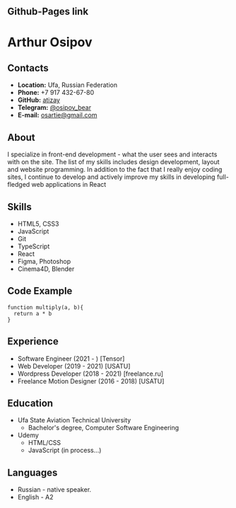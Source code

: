 ## Github-Pages link

# Arthur Osipov

## Contacts

- **Location:** Ufa, Russian Federation
- **Phone:** +7 917 432-67-80
- **GitHub:** [atizay](https://github.com/atizay)
- **Telegram:** [@osipov_bear](https://t.me/osipov_bear)
- **E-mail:** osartie@gmail.com

## About

I specialize in front-end development - what the user sees and interacts with on the site.
The list of my skills includes design development, layout and website programming.
In addition to the fact that I really enjoy coding sites, I continue to develop and actively improve my skills in developing full-fledged web applications in React

## Skills

- HTML5, CSS3
- JavaScript
- Git
- TypeScript
- React
- Figma, Photoshop
- Cinema4D, Blender

## Code Example

    function multiply(a, b){
      return a * b
    }

## Experience

- Software Engineer (2021 - ) [Tensor]
- Web Developer (2019 - 2021) [USATU]
- Wordpress Developer (2018 - 2021) [freelance.ru]
- Freelance Motion Designer (2016 - 2018) [USATU]

## Education

- Ufa State Aviation Technical University
  - Bachelor's degree, Computer Software Engineering
- Udemy
  - HTML/CSS
  - JavaScript (in process…)

## Languages

- Russian - native speaker.
- English - A2
